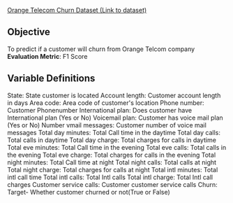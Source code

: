 
<a href= "https://www.kaggle.com/mnassrib/telecom-churn-datasets">Orange Telecom Churn Dataset (Link to dataset)</a>

## Objective
To predict if a customer will churn from Orange Telcom company
<b>Evaluation Metric</b>: F1 Score

## Variable Definitions
State: State customer is located
Account length: Customer account length in days
Area code: Area code of customer's location
Phone number: Customer Phonenumber
International plan: Does customer have International plan (Yes or No)
Voicemail plan: Customer has voice mail plan (Yes or No)
Number vmail messages: Customer number of voice mail messages
Total day minutes: Total Call time in the daytime
Total day calls: Total calls in daytime
Total day charge: Total charges for calls in daytime
Total eve minutes: Total Call time in the evening
Total eve calls: Total calls in the evening
Total eve charge: Total charges for calls in the evening
Total night minutes: Total Call time at night
Total night calls: Total calls at night
Total night charge: Total charges for calls at night
Total intl minutes: Total intl call time
Total intl calls: Total Intl calls
Total intl charge: Total Intl call charges
Customer service calls: Customer customer service calls
Churn: Target- Whether customer churned or not(True or False)
